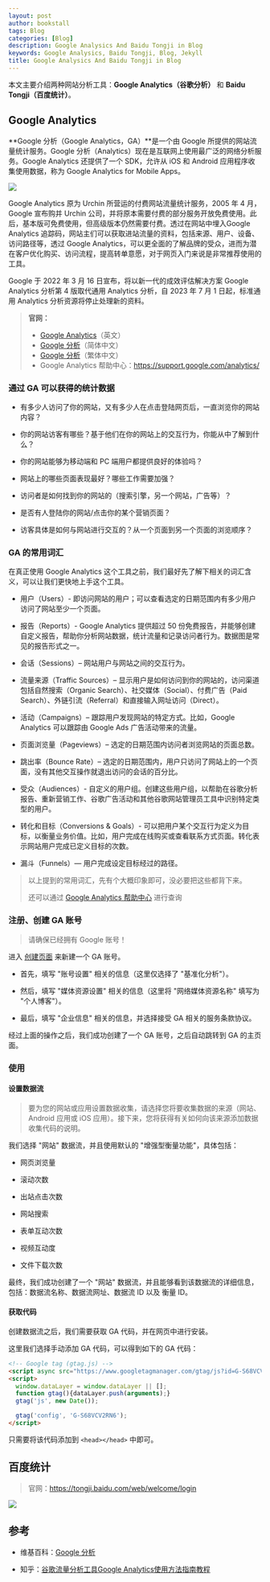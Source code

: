 ```yaml
---
layout: post
author: bookstall
tags: Blog
categories: [Blog]
description: Google Analysics And Baidu Tongji in Blog
keywords: Google Analysics, Baidu Tongji, Blog, Jekyll
title: Google Analysics And Baidu Tongji in Blog
---
```


本文主要介绍两种网站分析工具：**Google Analytics（谷歌分析）** 和 **Baidu Tongji（百度统计）**。

## Google Analytics

**Google 分析（Google Analytics，GA）**是一个由 Google 所提供的网站流量统计服务。Google 分析（Analytics）现在是互联网上使用最广泛的网络分析服务。Google Analytics 还提供了一个 SDK，允许从 iOS 和 Android 应用程序收集使用数据，称为 Google Analytics for Mobile Apps。

![](https://upload.wikimedia.org/wikipedia/commons/thumb/4/46/Google_Analytics_Logo_2015.png/330px-Google_Analytics_Logo_2015.png)

Google Analytics 原为 Urchin 所营运的付费网站流量统计服务，2005 年 4 月，Google 宣布购并 Urchin 公司，并将原本需要付费的部分服务开放免费使用。此后，基本版可免费使用，但高级版本仍然需要付费。透过在网站中埋入Google Analytics 追踪码，网站主们可以获取进站流量的资料，包括来源、用户、设备、访问路径等，透过 Google Analytics，可以更全面的了解品牌的受众，进而为潜在客户优化购买、访问流程，提高转单意愿，对于网页入门来说是非常推荐使用的工具。

Google 于 2022 年 3 月 16 日宣布，将以新一代的成效评估解决方案 Google Analytics 分析第 4 版取代通用 Analytics 分析，自 2023 年 7 月 1 日起，标准通用 Analytics 分析资源将停止处理新的资料。

> **官网：**
> - [Google Analytics](http://www.google.com/intl/en/analytics/)（英文）
> - [Google 分析](http://www.google.cn/intl/zh-CN/analytics/)（简体中文）
> - [Google 分析](http://www.google.com/intl/zh-TW/analytics/)（繁体中文）
> - Google Analytics 帮助中心：https://support.google.com/analytics/

### 通过 GA 可以获得的统计数据

- 有多少人访问了你的网站，又有多少人在点击登陆网页后，一直浏览你的网站内容？

- 你的网站访客有哪些？基于他们在你的网站上的交互行为，你能从中了解到什么？

- 你的网站能够为移动端和 PC 端用户都提供良好的体验吗？

- 网站上的哪些页面表现最好？哪些工作需要加强？

- 访问者是如何找到你的网站的（搜索引擎，另一个网站，广告等）？

- 是否有人登陆你的网站/点击你的某个营销页面？

- 访客具体是如何与网站进行交互的？从一个页面到另一个页面的浏览顺序？

### GA 的常用词汇

在真正使用 Google Analytics 这个工具之前，我们最好先了解下相关的词汇含义，可以让我们更快地上手这个工具。

- 用户（Users）- 即访问网站的用户；可以查看选定的日期范围内有多少用户访问了网站至少一个页面。

- 报告（Reports）- Google Analytics 提供超过 50 份免费报告，并能够创建自定义报告，帮助你分析网站数据，统计流量和记录访问者行为。数据图是常见的报告形式之一。

- 会话（Sessions）– 网站用户与网站之间的交互行为。

- 流量来源（Traffic Sources）– 显示用户是如何访问到你的网站的，访问渠道包括自然搜索（Organic Search）、社交媒体（Social）、付费广告（Paid Search）、外链引流（Referral）和直接输入网址访问（Direct）。

- 活动（Campaigns）– 跟踪用户发现网站的特定方式。比如，Google Analytics 可以跟踪由 Google Ads 广告活动带来的流量。

- 页面浏览量（Pageviews）– 选定的日期范围内访问者浏览网站的页面总数。

- 跳出率（Bounce Rate）– 选定的日期范围内，用户只访问了网站上的一个页面，没有其他交互操作就退出访问的会话的百分比。

- 受众（Audiences）- 自定义的用户组。创建这些用户组，以帮助在谷歌分析报告、重新营销工作、谷歌广告活动和其他谷歌网站管理员工具中识别特定类型的用户。

- 转化和目标（Conversions & Goals）- 可以把用户某个交互行为定义为目标，以衡量业务价值。比如，用户完成在线购买或查看联系方式页面。转化表示网站用户完成已定义目标的次数。

- 漏斗（Funnels）— 用户完成设定目标经过的路径。

> 以上提到的常用词汇，先有个大概印象即可，没必要把这些都背下来。
> 
> 还可以通过 [Google Analytics 帮助中心](https://support.google.com/analytics/) 进行查询


### 注册、创建 GA 账号

> 请确保已经拥有 Google 账号！

进入 [创建页面](https://analytics.google.com/analytics/web/provision/#/provision/create) 来新建一个 GA 账号。

- 首先，填写 "账号设置" 相关的信息（这里仅选择了 "基准化分析"）。

- 然后，填写 "媒体资源设置" 相关的信息（这里将 "网络媒体资源名称" 填写为 "个人博客"）。

- 最后，填写 "企业信息" 相关的信息，并选择接受 GA 相关的服务条款协议。

经过上面的操作之后，我们成功创建了一个 GA 账号，之后自动跳转到 GA 的主页面。


### 使用

#### 设置数据流

> 要为您的网站或应用设置数据收集，请选择您将要收集数据的来源（网站、Android 应用或 iOS 应用）。接下来，您将获得有关如何向该来源添加数据收集代码的说明。

我们选择 "网站" 数据流，并且使用默认的 "增强型衡量功能"，具体包括：

- 网页浏览量

- 滚动次数

- 出站点击次数

- 网站搜索

- 表单互动次数

- 视频互动度

- 文件下载次数

最终，我们成功创建了一个 "网站" 数据流，并且能够看到该数据流的详细信息，包括：数据流名称、数据流网址、数据流 ID 以及 衡量 ID。

#### 获取代码

创建数据流之后，我们需要获取 GA 代码，并在网页中进行安装。

这里我们选择手动添加 GA 代码，可以得到如下的 GA 代码：

```html
<!-- Google tag (gtag.js) -->
<script async src="https://www.googletagmanager.com/gtag/js?id=G-S68VCV2RN6"></script>
<script>
  window.dataLayer = window.dataLayer || [];
  function gtag(){dataLayer.push(arguments);}
  gtag('js', new Date());

  gtag('config', 'G-S68VCV2RN6');
</script>
```

只需要将该代码添加到 `<head></head>` 中即可。



## 百度统计

> 官网：https://tongji.baidu.com/web/welcome/login

![](https://tongji.baidu.com/web5/image/logo.png?__v=1664186255948)

## 参考

- 维基百科：[Google 分析](https://zh.wikipedia.org/zh-cn/Google%E5%88%86%E6%9E%90)

- 知乎：[谷歌流量分析工具Google Analytics使用方法指南教程](https://zhuanlan.zhihu.com/p/136378374)






